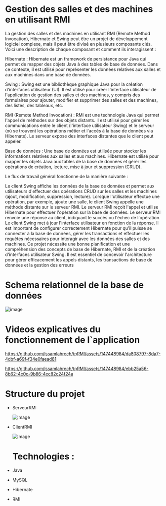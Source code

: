 # Gestion des salles et des machines en utilisant RMI


La gestion des salles et des machines en utilisant RMI (Remote Method Invocation), Hibernate et Swing peut être un projet de développement logiciel complexe, mais il peut être divisé en plusieurs composants clés. Voici une description de chaque composant et comment ils interagissent :

Hibernate : Hibernate est un framework de persistance pour Java qui permet de mapper des objets Java à des tables de base de données. Dans ce contexte, il est utilisé pour représenter les données relatives aux salles et aux machines dans une base de données.

Swing : Swing est une bibliothèque graphique Java pour la création d'interfaces utilisateur (UI). Il est utilisé pour créer l'interface utilisateur de l'application de gestion des salles et des machines, y compris des formulaires pour ajouter, modifier et supprimer des salles et des machines, des listes, des tableaux, etc.

RMI (Remote Method Invocation) : RMI est une technologie Java qui permet l'appel de méthodes sur des objets distants. Il est utilisé pour gérer les communications entre le client (l'interface utilisateur Swing) et le serveur (où se trouvent les opérations métier et l'accès à la base de données via Hibernate). Le serveur expose des interfaces distantes que le client peut appeler.

Base de données : Une base de données est utilisée pour stocker les informations relatives aux salles et aux machines. Hibernate est utilisé pour mapper les objets Java aux tables de la base de données et gérer les opérations de création, lecture, mise à jour et suppression (CRUD).

Le flux de travail général fonctionne de la manière suivante :

Le client Swing affiche les données de la base de données et permet aux utilisateurs d'effectuer des opérations CRUD sur les salles et les machines (ajout, modification, suppression, lecture).
Lorsque l'utilisateur effectue une opération, par exemple, ajoute une salle, le client Swing appelle une méthode distante sur le serveur RMI.
Le serveur RMI reçoit l'appel et utilise Hibernate pour effectuer l'opération sur la base de données.
Le serveur RMI renvoie une réponse au client, indiquant le succès ou l'échec de l'opération.
Le client Swing met à jour l'interface utilisateur en fonction de la réponse.
Il est important de configurer correctement Hibernate pour qu'il puisse se connecter à la base de données, gérer les transactions et effectuer les requêtes nécessaires pour interagir avec les données des salles et des machines. Ce projet nécessite une bonne planification et une compréhension des concepts de base de Hibernate, RMI et de la création d'interfaces utilisateur Swing. Il est essentiel de concevoir l'architecture pour gérer efficacement les appels distants, les transactions de base de données et la gestion des erreurs

# Schema relationnel de la base de données

![image](https://github.com/issamlahrech/tpRMI/assets/147448984/a0f41f47-2770-46bb-abd4-7d17f87b97d4)

# Videos explicatives du fonctionnement de l`application


https://github.com/issamlahrech/tpRMI/assets/147448984/da808797-8da7-4dbf-a69f-f34e0faead81




https://github.com/issamlahrech/tpRMI/assets/147448984/ebb25a56-8b62-4c0c-9b86-4cc82c24f24a

# Structure du projet
- ServeurRMI

  ![image](https://github.com/issamlahrech/tpRMI/assets/147448984/6035e8ce-a8e1-4850-b5e0-2f8923b2fcfb)

- ClientRMI

  ![image](https://github.com/issamlahrech/tpRMI/assets/147448984/dce0978b-276e-418d-b78a-32eda1fb7b52)

  # Technologies :
- Java
- MySQL 
- Hibernate
- RMI 






